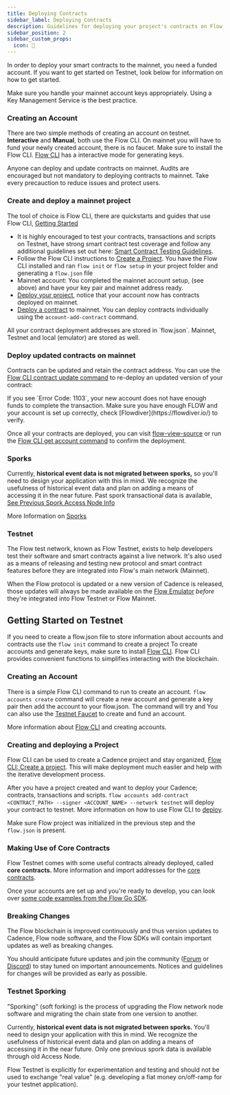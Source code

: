 ```yaml
---
title: Deploying Contracts
sidebar_label: Deploying Contracts
description: Guidelines for deploying your project's contracts on Flow Mainnet
sidebar_position: 2
sidebar_custom_props:
  icon: 🥇  
---
```


In order to deploy your smart contracts to the mainnet, you need a funded account. If you want to get started on Testnet, look below for information on how to get started.

<Callout type="info">
Make sure you handle your mainnet account keys appropriately. Using a Key Management Service is the best practice. 
</Callout>

### Creating an Account

There are two simple methods of creating an account on testnet. **Interactive** and **Manual**, both use the Flow CLI. On mainnet you will have to fund your newly created account, there is no faucet.
Make sure to install the Flow CLI. [Flow CLI](../../../tools/flow-cli/accounts/create-accounts) has a interactive mode for generating keys.

<Callout type="success">
Anyone can deploy and update contracts on mainnet. Audits are encouraged but not mandatory to deploying contracts to mainnet. Take every precauction to reduce issues and protect users. 
</Callout>

### Create and deploy a mainnet project
The tool of choice is Flow CLI, there are quickstarts and guides that use Flow CLI, [Getting Started](../../getting-started/quickstarts/flow-cli)
- It is highly encouraged to test your contracts, transactions and scripts on Testnet, have strong smart contract test coverage and follow any additional guidelines set out here: [Smart Contract Testing Guidelines](./testing). 
- Follow the Flow CLI instructions to [Create a Project](../../../tools/flow-cli/index.md). You have the Flow CLI installed and ran `flow init` or `flow setup` in your project folder and generating a `flow.json` file
- Mainnet account: You completed the mainnet account setup, (see above) and have your key pair and mainnet address ready.
- [Deploy your project](../../../tools/flow-cli/deployment/deploy-project-contracts.md), notice that your account now has contracts deployed on mainnet.
- [Deploy a contract](../../../tools/flow-cli/accounts/account-add-contract.md) to mainnet. You can deploy contracts individually using the `account-add-contract` command.

<Callout type="info">
All your contract deployment addresses are stored in `flow.json`. Mainnet, Testnet and local (emulator) are stored as well.
</Callout>

### Deploy updated contracts on mainnet

Contracts can be updated and retain the contract address. You can use the [Flow CLI contract update command](../../../tools/flow-cli/accounts/account-update-contract.md) to re-deploy an updated version of your contract:

<Callout type="warning">
If you see `Error Code: 1103`, your new account does not have enough funds to complete the transaction. Make sure you have enough FLOW and your account is set up correctly, check [Flowdiver](https://flowdiver.io/) to verify.
</Callout>

Once all your contracts are deployed, you can visit [flow-view-source](https://flow-view-source.com/) or run the [Flow CLI get account command](../../../tools/flow-cli/accounts/get-accounts.md) to confirm the deployment.

### Sporks

Currently, **historical event data is not migrated between sporks,** so you'll need to design your application with this in mind. We recognize the usefulness of historical event data and plan on adding a means of accessing it in the near future. Past spork transactional data is available, [See Previous Spork Access Node Info](../../../references/run-and-secure/node-operation/past-sporks)

More Information on [Sporks](../../../references/run-and-secure/node-operation/spork)


### Testnet


The Flow test network, known as Flow Testnet, exists to help developers test their software and smart contracts against a live network. It's also used as a means of releasing and testing new protocol and smart contract features before they are integrated into Flow's main network (Mainnet).

When the Flow protocol is updated or a new version of Cadence is released, those updates will always be made available on the [Flow Emulator](../../../tools/emulator) _before_ they're integrated into Flow Testnet or Flow Mainnet. 

## Getting Started on Testnet

If you need to create a flow.json file to store information about accounts and contracts use the `flow init` command to create a project
<Callout type="info">
To create accounts and generate keys, make sure to install [Flow CLI](../../../tools/flow-cli/install). Flow CLI provides convenient functions to simplifies interacting with the blockchain.
</Callout>


### Creating an Account

There is a simple Flow CLI command to run to create an account. `flow accounts create` command will create a new account and generate a key pair then add the account to your flow.json. The command will try and You can also use the [Testnet Faucet](https://testnet-faucet-v2.onflow.org/) to create and fund an account.

More information about [Flow CLI](../../../tools/flow-cli/accounts/create-accounts) and creating accounts. 

### Creating and deploying a Project

Flow CLI can be used to create a Cadence project and stay organized, [Flow CLI: Create a project](../../../tools/flow-cli). This will make deployment much easiler and help with the iterative development process.

After you have a project created and want to deploy your Cadence; contracts, transactions and scripts. 
`flow accounts add-contract <CONTRACT_PATH> --signer <ACCOUNT_NAME> --network testnet` will deploy your contract to testnet.
More information on how to use Flow CLI to [deploy](../../../tools/flow-cli/deployment/deploy-project-contracts.md).

Make sure Flow project was initialized in the previous step and the `flow.json` is present.


### Making Use of Core Contracts

Flow Testnet comes with some useful contracts already deployed, called **core contracts.** More information and import addresses for the [core contracts](../../../references/core-contracts/index.md).

Once your accounts are set up and you're ready to develop, you can look over [some code examples from the Flow Go SDK](https://github.com/onflow/flow-go-sdk/tree/master/examples).


### Breaking Changes

The Flow blockchain is improved continuously and thus version updates to Cadence, Flow node software, and the Flow SDKs will contain important updates as well as breaking changes.

You should anticipate future updates and join the community ([Forum](https://forum.onflow.org/) or [Discord](https://www.onflow.org/discord)) to stay tuned on important announcements. Notices and guidelines for changes will be provided as early as possible.


### Testnet Sporking

"Sporking" (soft forking) is the process of upgrading the Flow network node software and migrating the chain state from one version to another.

Currently, **historical event data is not migrated between sporks.** You'll need to design your application with this in mind. We recognize the usefulness of historical event data and plan on adding a means of accessing it in the near future. Only one previous spork data is available through old Access Node.


<Callout type="warning">
Flow Testnet is explicitly for experimentation and testing and should not be used to exchange "real value" (e.g. developing a fiat money on/off-ramp for your testnet application).
</Callout>



